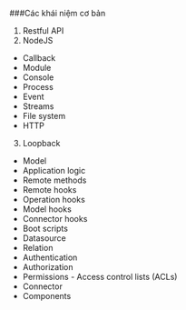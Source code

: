 ###Các khái niệm cơ bản

1. Restful API
2. NodeJS
 - Callback
 - Module
 - Console
 - Process
 - Event
 - Streams
 - File system
 - HTTP
3. Loopback
 - Model
 - Application logic
  - Remote methods
  - Remote hooks
  - Operation hooks
  - Model hooks
  - Connector hooks
  - Boot scripts
 - Datasource
 - Relation
 - Authentication
 - Authorization
 - Permissions -  Access control lists  (ACLs)
 - Connector
 - Components
